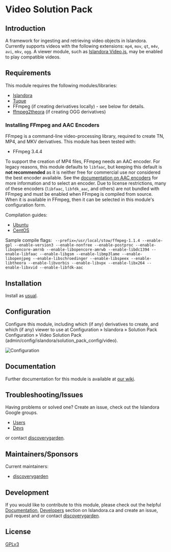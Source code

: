 # Video Solution Pack

## Introduction

A framework for ingesting and retrieving video objects in Islandora. Currently
supports videos with the following extensions: `mp4`, `mov`, `qt`, `m4v`,
`avi`, `mkv`, `ogg`. A viewer module, such as [Islandora
Video.js](https://github.com/discoverygarden/islandora_videojs), may be enabled
to play compatible videos.

## Requirements

This module requires the following modules/libraries:

* [Islandora](https://github.com/discoverygarden/islandora)
* [Tuque](https://github.com/islandora/tuque)
* FFmpeg (if creating derivatives locally) - see below for details.
* [ffmpeg2theora](http://v2v.cc/~j/ffmpeg2theora/) (if creating OGG derivatives)

### Installing FFmpeg and AAC Encoders

FFmpeg is a command-line video-processing library, required to create TN, MP4,
and MKV derivatives. This module has been tested with:
* FFmpeg 3.4.4

To support the creation of MP4 files, FFmpeg needs an AAC encoder. For legacy
reasons, this module defaults to `libfaac`, but keeping this default is **not
recommended** as it is neither free for commercial use nor considered the best
encoder available. See the [documentation on AAC
encoders](https://trac.ffmpeg.org/wiki/Encode/AAC) for more information and to
select an encoder. Due to license restrictions, many of these encoders
(`libfaac`, `libfdk_aac`, and others) are not bundled with FFmpeg and must be
enabled when FFmpeg is compiled from source. When it is available in FFmpeg,
then it can be selected in this module's configuration form.

Compilation guides:
* [Ubuntu](https://trac.ffmpeg.org/wiki/CompilationGuide/Ubuntu)
* [CentOS](https://trac.ffmpeg.org/wiki/CompilationGuide/Centos)

Sample compile flags: ` --prefix=/usr/local/stow/ffmpeg-1.1.4 --enable-gpl
--enable-version3 --enable-nonfree --enable-postproc --enable-libopencore-amrnb
--enable-libopencore-amrwb --enable-libdc1394 --enable-libfaac --enable-libgsm
--enable-libmp3lame --enable-libopenjpeg --enable-libschroedinger
--enable-libspeex --enable-libtheora --enable-libvorbis --enable-libvpx
--enable-libx264 --enable-libxvid --enable-libfdk-aac`

## Installation

Install as
[usual](https://www.drupal.org/docs/8/extending-drupal-8/installing-drupal-8-modules).

## Configuration

Configure this module, including which (if any) derivatives to create, and
which (if any) viewer to use at Configuration » Islandora » Solution Pack
Configuration » Video Solution Pack
(admin/config/islandora/solution_pack_config/video).

![Configuration](https://user-images.githubusercontent.com/1943338/36505613-7a3df7a2-172a-11e8-8ad0-0c26859ccebc.png)

## Documentation

Further documentation for this module is available at [our
wiki](https://wiki.duraspace.org/display/ISLANDORA/Video+Solution+Pack).

## Troubleshooting/Issues

Having problems or solved one? Create an issue, check out the Islandora Google
groups.

* [Users](https://groups.google.com/forum/?hl=en&fromgroups#!forum/islandora)
* [Devs](https://groups.google.com/forum/?hl=en&fromgroups#!forum/islandora-dev)

or contact [discoverygarden](http://support.discoverygarden.ca).

## Maintainers/Sponsors

Current maintainers:

* [discoverygarden](http://www.discoverygarden.ca)

## Development

If you would like to contribute to this module, please check out the helpful
[Documentation](https://github.com/Islandora/islandora/wiki#wiki-documentation-for-developers),
[Developers](http://islandora.ca/developers) section on Islandora.ca and create
an issue, pull request and or contact
[discoverygarden](http://support.discoverygarden.ca).

## License

[GPLv3](http://www.gnu.org/licenses/gpl-3.0.txt)
